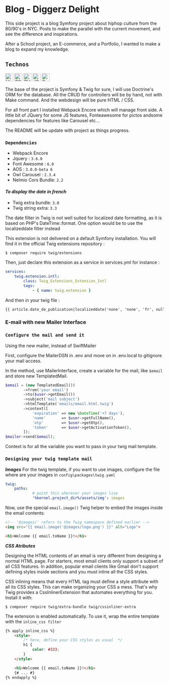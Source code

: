 # Blog - Diggerz Delight

This side project is a blog Symfony project about hiphop culture from the 80/90's in NYC. Posts to make the parallel with the current movement, and see the difference and inspirations.

After a School project, an E-commerce, and a Portfolio, I wanted to make a blog to expand my knowledge.

## `Technos`

<img src="https://img.shields.io/badge/HTML5-E34F26?style=for-the-badge&logo=html5&logoColor=white" alt="Html logo" title="Html" height="25" /> <img src="https://img.shields.io/badge/CSS3-1572B6?style=for-the-badge&logo=css3&logoColor=white" alt="CSS logo" title="CSS" height="25"/> <img src="https://img.shields.io/badge/PHP-777BB4?style=for-the-badge&logo=php&logoColor=white" alt="PHP logo" title="PHP" height="25"/> <img src="https://img.shields.io/badge/jQuery-0769AD?style=for-the-badge&logo=jquery&logoColor=white" alt="JQuery logo" title="JQuery" height="25" /> <img src="https://img.shields.io/badge/Symfony-282C34?logo=symfony&logoColor=3DDC84" alt="Symfony logo" title="Symfony" height="25" />

The base of the project is Symfony & Twig for sure, I will use Doctrine's ORM for the database. 
All the CRUD for controllers will be by hand, not with Make command.
And the webdesign will be pure HTML / CSS.

For all front part I installed Webpack Encore which will manage front side.
A little bit of JQuery for some JS features, Fonteawesome for pictos andsome dependencies for features like Carousel etc...


The README will be update with project as things progress.

### `Dependencies`

- Webpack Encore
- Jquery : `3.6.0`
- Font Awesome : `6.0`
- AOS : `3.0.0-beta 6`
- Owl Carousel : `2.3.4`
- Nelmio Cors Bundle: `2.2`
  
#### **_To display the date in french_**
- Twig extra bundle: `3.0`
- Twig string extra: `3.3`
  
The date filter in Twig is not well suited for localized date formatting, as it is based on PHP's DateTime::format. One option would be to use the localizeddate filter instead

This extension is not delivered on a default Symfony installation. You will find it in the official Twig extensions repository :

`$ composer require twig/extensions` 

Then, just declare this extension as a service in services.yml for instance :

```yaml
services:
    twig.extension.intl:
        class: Twig_Extensions_Extension_Intl
        tags:
            - { name: twig.extension }
```

And then in your twig file :

```html
{{ article.date_de_publication|localizeddate('none', 'none', 'fr', null, 'EEEE d MMMM Y') }}
```

### E-mail with new Mailer Interface

### `Configure the mail and send it`

Using the new mailer, instead of SwiftMailer

First, configure the MailerDSN in .env and move on in .env.local to gitignore your mail access.

In the method, use MailerInterface, create a variable for the mail, like `$email` and store new TemplatedMail.

```php
$email = (new TemplatedEmail())
        ->from('your email')
        ->to($user->getEmail())
        ->subject('mail subject')
        ->htmlTemplate('emails/email.html.twig')
        ->context([
            'expiration' => new \DateTime('+7 days'),
            'name'       => $user->getFullName(),
            'otp'        => $user->getOtp(),
            'token'      => $user->getActivationToken(),
        ]);
$mailer->send($email);
```

Context is for all the variable you want to pass in your twig mail template.

### `Designing your twig template mail`

__*Images*__
For the twig template, if you want to use images, configure the file where are your images in `config\packages\twig.yaml`

```yaml
twig:
    paths:
            # point this wherever your images live
            '%kernel.project_dir%/assets/img': images
```

Now, use the special `email.image()` Twig helper to embed the images inside the email contents:

```html
<!-- '@images/' refers to the Twig namespace defined earlier -->
<img src="{{ email.image('@images/logo.png') }}" alt="Logo">

<h1>Welcome {{ email.toName }}!</h1>
```

__*CSS Atributes*__

Designing the HTML contents of an email is very different from designing a normal HTML page. For starters, most email clients only support a subset of all CSS features. In addition, popular email clients like Gmail don't support defining styles inside <style> ... </style> sections and you must inline all the CSS styles.

CSS inlining means that every HTML tag must define a style attribute with all its CSS styles. This can make organizing your CSS a mess. That's why Twig provides a CssInlinerExtension that automates everything for you. Install it with:

`$ composer require twig/extra-bundle twig/cssinliner-extra`

The extension is enabled automatically. To use it, wrap the entire template with the `inline_css filter`

```html
{% apply inline_css %}
    <style>
        /* here, define your CSS styles as usual  */
        h1 {
            color: #333;
        }
    </style>

    <h1>Welcome {{ email.toName }}!</h1>
    {# ... #}
{% endapply %}
```